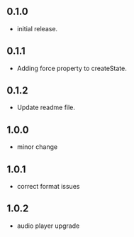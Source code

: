 ## 0.1.0
* initial release.
## 0.1.1
* Adding force property to createState.
## 0.1.2
* Update readme file.
## 1.0.0
* minor change
## 1.0.1
* correct format issues
## 1.0.2
* audio player upgrade
